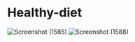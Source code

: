 # Healthy-diet
![Screenshot (1585)](https://github.com/user-attachments/assets/76464bcd-01e8-4c73-9b9d-430b4f645e23)
![Screenshot (1588)](https://github.com/user-attachments/assets/d0326c97-89f7-4b22-a4d7-d839c901750d)
